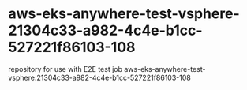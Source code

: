 # aws-eks-anywhere-test-vsphere-21304c33-a982-4c4e-b1cc-527221f86103-108
repository for use with E2E test job aws-eks-anywhere-test-vsphere:21304c33-a982-4c4e-b1cc-527221f86103-108

